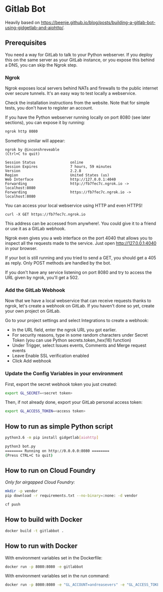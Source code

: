 # Gitlab Bot

Heavily based on <https://beenje.github.io/blog/posts/building-a-gitlab-bot-using-gidgetlab-and-aiohttp/>.

## Prerequisites

You need a way for GitLab to talk to your Python webserver.
If you deploy this on the same server as your GitLab instance, or you expose this behind a DNS, you can skip the Ngrok step.

### Ngrok

Ngrok exposes local servers behind NATs and firewalls to the public internet over secure tunnels. It's an easy way to test locally a webservice.

Check the installation instructions from the website. Note that for simple tests, you don't have to register an account.

If you have the Python webserver running locally on port 8080 (see later sections), you can expose it by running:

```bash
ngrok http 8080
```

Something similar will appear:

```
ngrok by @inconshreveable                                       (Ctrl+C to quit)

Session Status                online
Session Expires               7 hours, 59 minutes
Version                       2.2.8
Region                        United States (us)
Web Interface                 http://127.0.0.1:4040
Forwarding                    http://fb7fec7c.ngrok.io -> localhost:8080
Forwarding                    https://fb7fec7c.ngrok.io -> localhost:8080
```

You can access your local webservice using HTTP and even HTTPS!

```
curl -X GET https://fb7fec7c.ngrok.io
```

This address can be accessed from anywhere!. You could give it to a friend or use it as a GitLab webhook.

Ngrok even gives you a web interface on the port 4040 that allows you to inspect all the requests made to the service. Just open http://127.0.0.1:4040 in your browser.

If your bot is still running and you tried to send a GET, you should get a 405 as reply. Only POST methods are handled by the bot.

If you don't have any service listening on port 8080 and try to access the URL given by ngrok, you'll get a 502.

### Add the GitLab Webhook

Now that we have a local webservice that can receive requests thanks to ngrok, let's create a webhook on GitLab. If you haven't done so yet, create your own project on GitLab.

Go to your project settings and select Integrations to create a webhook:

- In the URL field, enter the ngrok URL you got earlier.
- For security reasons, type in some random characters under Secret Token (you can use Python secrets.token_hex(16) function)
- Under Trigger, select Issues events, Comments and Merge request events
- Leave Enable SSL verification enabled
- Click Add webhook

### Update the Config Variables in your environment

First, export the secret webhook token you just created:

```bash
export GL_SECRET=<secret token>
```

Then, if not already done, export your GitLab personal access token:

```bash
export GL_ACCESS_TOKEN=<access token>
```

## How to run as simple Python script

```bash
python3.6 -m pip install gidgetlab[aiohttp]
```

```bash
python3 bot.py
======== Running on http://0.0.0.0:8080 ========
(Press CTRL+C to quit)
```

## How to run on Cloud Foundry

*Only for airgapped Cloud Foundry:*

```bash
mkdir -p vendor
pip download -r requirements.txt --no-binary=:none: -d vendor
```

```bash
cf push
```

## How to build with Docker

```bash
docker build -t gitlabbot .
```

## How to run with Docker

With environment variables set in the Dockerfile:
```bash
docker run -p 8080:8080 -e gitlabbot
```

With environment variables set in the run command:
```bash
docker run -p 8080:8080 -e "GL_ACCOUNT=andreasevers" -e "GL_ACCESS_TOKEN=_xDnW3ey38c7dx76d7Ga" -e "GL_SECRET=ngrok" gitlabbot
```


